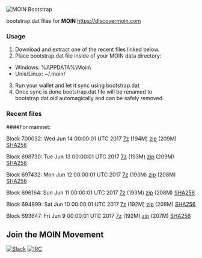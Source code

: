 ![MOIN Bootstrap](https://i.imgur.com/KjM1jMp.jpg)

bootstrap.dat files for **MOIN** https://discovermoin.com

### Usage

1. Download and extract one of the recent files linked below.
2. Place bootstrap.dat file inside of your MOIN data directory:
 - Windows: %APPDATA%\Moin\
 - Unix/Linux: ~/.moin/
3. Run your wallet and let it sync using bootstrap.dat
4. Once sync is done bootstrap.dat file will be renamed to bootstrap.dat.old automagically and can be safely removed.


### Recent files

####For mainnet:

Block 700032: Wed Jun 14 00:00:01 UTC 2017 [7z](https://transfer.sh/mq5zc/bootstrap.dat.20170614.7z) (194M) [zip](https://transfer.sh/JWojJ/bootstrap.dat.20170614.zip) (209M) [SHA256](https://transfer.sh/aBQUg/sha256.txt)

Block 698730: Tue Jun 13 00:00:01 UTC 2017 [7z](https://transfer.sh/53FGd/bootstrap.dat.20170613.7z) (193M) [zip](https://transfer.sh/1fxG5/bootstrap.dat.20170613.zip) (209M) [SHA256](https://transfer.sh/14ZULH/sha256.txt)

Block 697432: Mon Jun 12 00:00:01 UTC 2017 [7z](https://transfer.sh/82qZb/bootstrap.dat.20170612.7z) (193M) [zip](https://transfer.sh/Rsmcs/bootstrap.dat.20170612.zip) (208M) [SHA256](https://transfer.sh/y2zjJ/sha256.txt)

Block 696164: Sun Jun 11 00:00:01 UTC 2017 [7z](https://transfer.sh/KzoN7/bootstrap.dat.20170611.7z) (193M) [zip](https://transfer.sh/5AJoc/bootstrap.dat.20170611.zip) (208M) [SHA256](https://transfer.sh/4EMr8/sha256.txt)

Block 694899: Sat Jun 10 00:00:01 UTC 2017 [7z](https://transfer.sh/GYFLT/bootstrap.dat.20170610.7z) (192M) [zip](https://transfer.sh/xh3ZA/bootstrap.dat.20170610.zip) (208M) [SHA256](https://transfer.sh/PK9Q2/sha256.txt)

Block 693647: Fri Jun  9 00:00:01 UTC 2017 [7z](https://transfer.sh/ohwAf/bootstrap.dat.20170609.7z) (192M) [zip](https://transfer.sh/V46Rs/bootstrap.dat.20170609.zip) (207M) [SHA256](https://transfer.sh/n4SBf/sha256.txt)

## Join the MOIN Movement

[![Slack](https://i.imgur.com/Xy0IEJN.png)](https://discovermoin.herokuapp.com)
[![IRC](http://i.imgur.com/amUnKGQ.png)](https://kiwiirc.com/client/irc.freenode.net/#moin-crypto)
